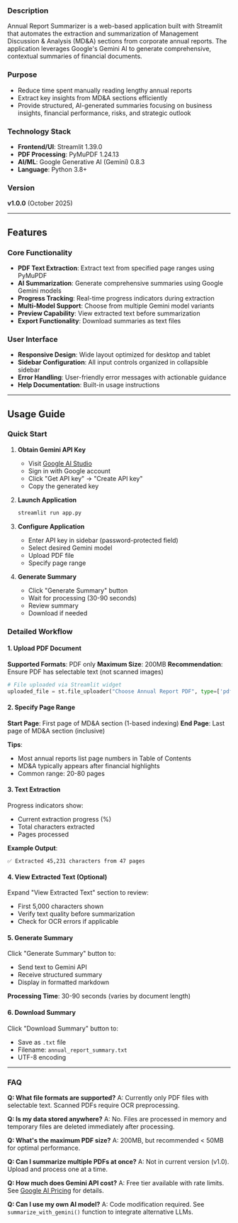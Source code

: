 ### Description
Annual Report Summarizer is a web-based application built with Streamlit that automates the extraction and summarization of Management Discussion & Analysis (MD&A) sections from corporate annual reports. The application leverages Google's Gemini AI to generate comprehensive, contextual summaries of financial documents.

### Purpose
- Reduce time spent manually reading lengthy annual reports
- Extract key insights from MD&A sections efficiently
- Provide structured, AI-generated summaries focusing on business insights, financial performance, risks, and strategic outlook

### Technology Stack
- **Frontend/UI**: Streamlit 1.39.0
- **PDF Processing**: PyMuPDF 1.24.13
- **AI/ML**: Google Generative AI (Gemini) 0.8.3
- **Language**: Python 3.8+

### Version
**v1.0.0** (October 2025)

***

## Features

### Core Functionality
- **PDF Text Extraction**: Extract text from specified page ranges using PyMuPDF
- **AI Summarization**: Generate comprehensive summaries using Google Gemini models
- **Progress Tracking**: Real-time progress indicators during extraction
- **Multi-Model Support**: Choose from multiple Gemini model variants
- **Preview Capability**: View extracted text before summarization
- **Export Functionality**: Download summaries as text files

### User Interface
- **Responsive Design**: Wide layout optimized for desktop and tablet
- **Sidebar Configuration**: All input controls organized in collapsible sidebar
- **Error Handling**: User-friendly error messages with actionable guidance
- **Help Documentation**: Built-in usage instructions

***


## Usage Guide

### Quick Start

1. **Obtain Gemini API Key**
   - Visit [Google AI Studio](https://aistudio.google.com/app/apikey)
   - Sign in with Google account
   - Click "Get API key" → "Create API key"
   - Copy the generated key

2. **Launch Application**
   ```bash
   streamlit run app.py
   ```

3. **Configure Application**
   - Enter API key in sidebar (password-protected field)
   - Select desired Gemini model
   - Upload PDF file
   - Specify page range

4. **Generate Summary**
   - Click "Generate Summary" button
   - Wait for processing (30-90 seconds)
   - Review summary
   - Download if needed

### Detailed Workflow

#### 1. Upload PDF Document

**Supported Formats**: PDF only
**Maximum Size**: 200MB
**Recommendation**: Ensure PDF has selectable text (not scanned images)

```python
# File uploaded via Streamlit widget
uploaded_file = st.file_uploader("Choose Annual Report PDF", type=['pdf'])
```

#### 2. Specify Page Range

**Start Page**: First page of MD&A section (1-based indexing)
**End Page**: Last page of MD&A section (inclusive)

**Tips**:
- Most annual reports list page numbers in Table of Contents
- MD&A typically appears after financial highlights
- Common range: 20-80 pages

#### 3. Text Extraction

Progress indicators show:
- Current extraction progress (%)
- Total characters extracted
- Pages processed

**Example Output**:
```
✅ Extracted 45,231 characters from 47 pages
```

#### 4. View Extracted Text (Optional)

Expand "View Extracted Text" section to review:
- First 5,000 characters shown
- Verify text quality before summarization
- Check for OCR errors if applicable

#### 5. Generate Summary

Click "Generate Summary" button to:
- Send text to Gemini API
- Receive structured summary
- Display in formatted markdown

**Processing Time**: 30-90 seconds (varies by document length)

#### 6. Download Summary

Click "Download Summary" button to:
- Save as `.txt` file
- Filename: `annual_report_summary.txt`
- UTF-8 encoding

***


### FAQ

**Q: What file formats are supported?**
A: Currently only PDF files with selectable text. Scanned PDFs require OCR preprocessing.

**Q: Is my data stored anywhere?**
A: No. Files are processed in memory and temporary files are deleted immediately after processing.

**Q: What's the maximum PDF size?**
A: 200MB, but recommended < 50MB for optimal performance.

**Q: Can I summarize multiple PDFs at once?**
A: Not in current version (v1.0). Upload and process one at a time.

**Q: How much does Gemini API cost?**
A: Free tier available with rate limits. See [Google AI Pricing](https://ai.google.dev/pricing) for details.

**Q: Can I use my own AI model?**
A: Code modification required. See `summarize_with_gemini()` function to integrate alternative LLMs.